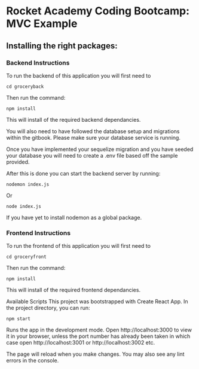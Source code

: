 # Rocket Academy Coding Bootcamp: MVC Example

## Installing the right packages:

### Backend Instructions

To run the backend of this application you will first need to

`cd groceryback`

Then run the command:

`npm install`

This will install of the required backend dependancies.

You will also need to have followed the database setup and migrations within the gitbook. Please make sure your database service is running.

Once you have implemented your sequelize migration and you have seeded your database you will need to create a .env file based off the sample provided.

After this is done you can start the backend server by running:

`nodemon index.js`

Or

`node index.js`

If you have yet to install nodemon as a global package.

### Frontend Instructions

To run the frontend of this application you will first need to

`cd groceryfront`

Then run the command:

`npm install`

This will install of the required frontend dependancies.

Available Scripts
This project was bootstrapped with Create React App. In the project directory, you can run:

`npm start`

Runs the app in the development mode.
Open http://localhost:3000 to view it in your browser, unless the port number has already been taken in which case open http://localhost:3001 or http://localhost:3002 etc.

The page will reload when you make changes.
You may also see any lint errors in the console.
